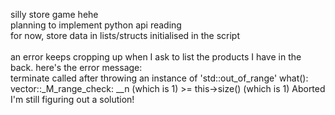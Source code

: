 silly store game hehe<br>
planning to implement python api reading<br>
for now, store data in lists/structs initialised in the script<br><br>
an error keeps cropping up when I ask to list the products I have in the back. here's the error message:<br>
terminate called after throwing an instance of 'std::out_of_range'
  what():  vector::_M_range_check: __n (which is 1) >= this->size() (which is 1)
Aborted<br>
I'm still figuring out a solution!
